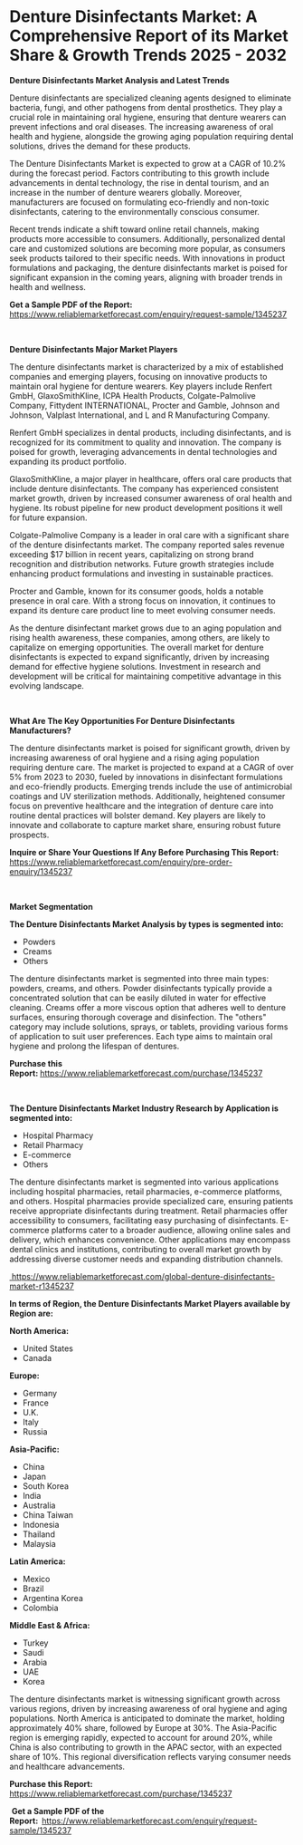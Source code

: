 <p><h1>Denture Disinfectants Market: A Comprehensive Report of its Market Share & Growth Trends 2025 - 2032</h1></p><p><strong>Denture Disinfectants Market Analysis and Latest Trends</strong></p>
<p><p>Denture disinfectants are specialized cleaning agents designed to eliminate bacteria, fungi, and other pathogens from dental prosthetics. They play a crucial role in maintaining oral hygiene, ensuring that denture wearers can prevent infections and oral diseases. The increasing awareness of oral health and hygiene, alongside the growing aging population requiring dental solutions, drives the demand for these products.</p><p>The Denture Disinfectants Market is expected to grow at a CAGR of 10.2% during the forecast period. Factors contributing to this growth include advancements in dental technology, the rise in dental tourism, and an increase in the number of denture wearers globally. Moreover, manufacturers are focused on formulating eco-friendly and non-toxic disinfectants, catering to the environmentally conscious consumer. </p><p>Recent trends indicate a shift toward online retail channels, making products more accessible to consumers. Additionally, personalized dental care and customized solutions are becoming more popular, as consumers seek products tailored to their specific needs. With innovations in product formulations and packaging, the denture disinfectants market is poised for significant expansion in the coming years, aligning with broader trends in health and wellness.</p></p>
<p><strong>Get a Sample PDF of the Report:&nbsp;</strong> <a href="https://www.reliablemarketforecast.com/enquiry/request-sample/1345237?utm_campaign=2925&utm_medium=2&utm_source=Github&utm_content=ia&utm_term=14042025&utm_id=denture-disinfectants">https://www.reliablemarketforecast.com/enquiry/request-sample/1345237</a></p>
<p>&nbsp;</p>
<p><strong>Denture Disinfectants Major Market Players</strong></p>
<p><p>The denture disinfectants market is characterized by a mix of established companies and emerging players, focusing on innovative products to maintain oral hygiene for denture wearers. Key players include Renfert GmbH, GlaxoSmithKline, ICPA Health Products, Colgate-Palmolive Company, Fittydent INTERNATIONAL, Procter and Gamble, Johnson and Johnson, Valplast International, and L and R Manufacturing Company.</p><p>Renfert GmbH specializes in dental products, including disinfectants, and is recognized for its commitment to quality and innovation. The company is poised for growth, leveraging advancements in dental technologies and expanding its product portfolio.</p><p>GlaxoSmithKline, a major player in healthcare, offers oral care products that include denture disinfectants. The company has experienced consistent market growth, driven by increased consumer awareness of oral health and hygiene. Its robust pipeline for new product development positions it well for future expansion.</p><p>Colgate-Palmolive Company is a leader in oral care with a significant share of the denture disinfectants market. The company reported sales revenue exceeding $17 billion in recent years, capitalizing on strong brand recognition and distribution networks. Future growth strategies include enhancing product formulations and investing in sustainable practices.</p><p>Procter and Gamble, known for its consumer goods, holds a notable presence in oral care. With a strong focus on innovation, it continues to expand its denture care product line to meet evolving consumer needs.</p><p>As the denture disinfectant market grows due to an aging population and rising health awareness, these companies, among others, are likely to capitalize on emerging opportunities. The overall market for denture disinfectants is expected to expand significantly, driven by increasing demand for effective hygiene solutions. Investment in research and development will be critical for maintaining competitive advantage in this evolving landscape.</p></p>
<p>&nbsp;</p>
<p><strong>What Are The Key Opportunities For Denture Disinfectants Manufacturers?</strong></p>
<p><p>The denture disinfectants market is poised for significant growth, driven by increasing awareness of oral hygiene and a rising aging population requiring denture care. The market is projected to expand at a CAGR of over 5% from 2023 to 2030, fueled by innovations in disinfectant formulations and eco-friendly products. Emerging trends include the use of antimicrobial coatings and UV sterilization methods. Additionally, heightened consumer focus on preventive healthcare and the integration of denture care into routine dental practices will bolster demand. Key players are likely to innovate and collaborate to capture market share, ensuring robust future prospects.</p></p>
<p><strong>Inquire or Share Your Questions If Any Before Purchasing This Report:</strong> <a href="https://www.reliablemarketforecast.com/enquiry/pre-order-enquiry/1345237?utm_campaign=2925&utm_medium=2&utm_source=Github&utm_content=ia&utm_term=14042025&utm_id=denture-disinfectants">https://www.reliablemarketforecast.com/enquiry/pre-order-enquiry/1345237</a></p>
<p>&nbsp;</p>
<p><strong>Market Segmentation</strong></p>
<p><strong>The Denture Disinfectants Market Analysis by types is segmented into:</strong></p>
<p><ul><li>Powders</li><li>Creams</li><li>Others</li></ul></p>
<p><p>The denture disinfectants market is segmented into three main types: powders, creams, and others. Powder disinfectants typically provide a concentrated solution that can be easily diluted in water for effective cleaning. Creams offer a more viscous option that adheres well to denture surfaces, ensuring thorough coverage and disinfection. The "others" category may include solutions, sprays, or tablets, providing various forms of application to suit user preferences. Each type aims to maintain oral hygiene and prolong the lifespan of dentures.</p></p>
<p><strong>Purchase this Report:&nbsp;</strong><a href="https://www.reliablemarketforecast.com/purchase/1345237?utm_campaign=2925&utm_medium=2&utm_source=Github&utm_content=ia&utm_term=14042025&utm_id=denture-disinfectants">https://www.reliablemarketforecast.com/purchase/1345237</a></p>
<p>&nbsp;</p>
<p><strong>The Denture Disinfectants Market Industry Research by Application is segmented into:</strong></p>
<p><ul><li>Hospital Pharmacy</li><li>Retail Pharmacy</li><li>E-commerce</li><li>Others</li></ul></p>
<p><p>The denture disinfectants market is segmented into various applications including hospital pharmacies, retail pharmacies, e-commerce platforms, and others. Hospital pharmacies provide specialized care, ensuring patients receive appropriate disinfectants during treatment. Retail pharmacies offer accessibility to consumers, facilitating easy purchasing of disinfectants. E-commerce platforms cater to a broader audience, allowing online sales and delivery, which enhances convenience. Other applications may encompass dental clinics and institutions, contributing to overall market growth by addressing diverse customer needs and expanding distribution channels.</p></p>
<p><a href="https://www.reliablemarketforecast.com/global-denture-disinfectants-market-r1345237?utm_campaign=2925&utm_medium=2&utm_source=Github&utm_content=ia&utm_term=14042025&utm_id=denture-disinfectants">&nbsp;https://www.reliablemarketforecast.com/global-denture-disinfectants-market-r1345237</a></p>
<p><strong>In terms of Region, the Denture Disinfectants Market Players available by Region are:</strong></p>
<p>
    <p> <strong> North America: </strong>
        <ul>
            <li>United States</li>
            <li>Canada</li>
        </ul>
        </p> 
    <p> <strong> Europe: </strong>
        <ul>
            <li>Germany</li>
            <li>France</li>
            <li>U.K.</li>
            <li>Italy</li>
            <li>Russia</li>
        </ul>
        </p> 
    <p> <strong> Asia-Pacific: </strong>
        <ul>
            <li>China</li>
            <li>Japan</li>
            <li>South Korea</li>
            <li>India</li>
            <li>Australia</li>
            <li>China Taiwan</li>
            <li>Indonesia</li>
            <li>Thailand</li>
            <li>Malaysia</li>
        </ul>
        </p> 
    <p> <strong> Latin America: </strong>
        <ul>
            <li>Mexico</li>
            <li>Brazil</li>
            <li>Argentina Korea</li>
            <li>Colombia</li>
        </ul>
        </p> 
    <p> <strong> Middle East & Africa: </strong>
        <ul>
            <li>Turkey</li>
            <li>Saudi</li>
            <li>Arabia</li>
            <li>UAE</li>
            <li>Korea</li>
        </ul>
    </p>
    </p>
<p><p>The denture disinfectants market is witnessing significant growth across various regions, driven by increasing awareness of oral hygiene and aging populations. North America is anticipated to dominate the market, holding approximately 40% share, followed by Europe at 30%. The Asia-Pacific region is emerging rapidly, expected to account for around 20%, while China is also contributing to growth in the APAC sector, with an expected share of 10%. This regional diversification reflects varying consumer needs and healthcare advancements.</p></p>
<p><strong>Purchase this Report: </strong><a href="https://www.reliablemarketforecast.com/purchase/1345237?utm_campaign=2925&utm_medium=2&utm_source=Github&utm_content=ia&utm_term=14042025&utm_id=denture-disinfectants">https://www.reliablemarketforecast.com/purchase/1345237</a></p>
<p>&nbsp;<strong>Get a Sample PDF of the Report:&nbsp;&nbsp;</strong><a href="https://www.reliablemarketforecast.com/enquiry/request-sample/1345237?utm_campaign=2925&utm_medium=2&utm_source=Github&utm_content=ia&utm_term=14042025&utm_id=denture-disinfectants">https://www.reliablemarketforecast.com/enquiry/request-sample/1345237</a></p>
<p><strong></strong></p>
<p><p></p><p></p><p></p></p>